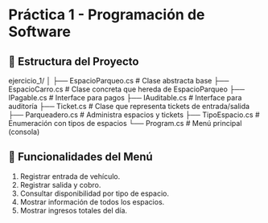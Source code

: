 # Práctica 1 - Programación de Software 

## 📂 Estructura del Proyecto
ejercicio_1/
│
├── EspacioParqueo.cs   # Clase abstracta base
├── EspacioCarro.cs     # Clase concreta que hereda de EspacioParqueo
├── IPagable.cs         # Interface para pagos
├── IAuditable.cs       # Interface para auditoría
├── Ticket.cs           # Clase que representa tickets de entrada/salida
├── Parqueadero.cs      # Administra espacios y tickets
├── TipoEspacio.cs      # Enumeración con tipos de espacios
└── Program.cs          # Menú principal (consola)




## 🎯 Funcionalidades del Menú
1. Registrar entrada de vehículo.  
2. Registrar salida y cobro.  
3. Consultar disponibilidad por tipo de espacio.  
4. Mostrar información de todos los espacios.  
5. Mostrar ingresos totales del día.  
